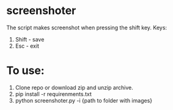 # screenshoter
The script makes screenshot when pressing the shift key.
Keys:
1. Shift - save
2. Esc - exit

# To use:
1. Clone repo or download zip and unzip archive.
2. pip install -r requirenments.txt
3. python screenshoter.py -i {path to folder with images}
